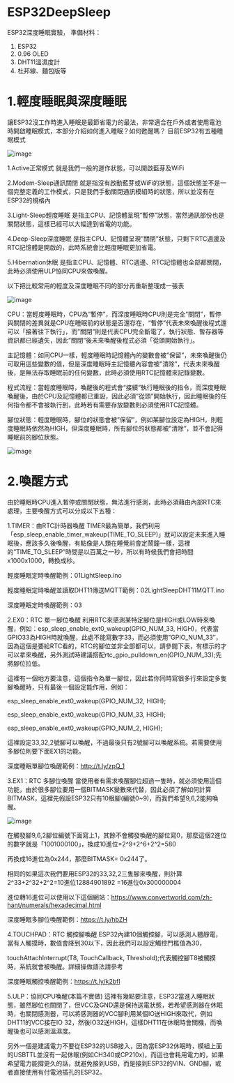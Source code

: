 # ESP32DeepSleep
ESP32深度睡眠實驗，
準備材料：

  1. ESP32
  2. 0.96 OLED  
  3. DHT11溫濕度計
  4. 杜邦線、麵包版等

# 1.輕度睡眠與深度睡眠
讓ESP32沒工作時進入睡眠是最節省電力的最法，非常適合在戶外或者使用電池時開啟睡眠模式，本部分介紹如何進入睡眠？如何甦醒嗎？
目前ESP32有五種睡眠模式

![image](https://user-images.githubusercontent.com/40359899/228641276-c19dd35b-074f-42d0-98ce-81ff690e424a.png)

1.Active正常模式
就是我們一般的運作狀態，可以開啟藍芽及WiFi

2.Modem-Sleep通訊關閉
就是指沒有啟動藍芽或WiFi的狀態，這個狀態並不是一個完整定義的工作模式，只是我們手動關閉通訊模組時的狀態，所以並沒有在ESP32的規格內

3.Light-Sleep輕度睡眠
是指主CPU、記憶體呈現”暫停”狀態，當然通訊部份也是關閉狀態，這樣已經可以大幅達到省電的功能。

4.Deep-Sleep深度睡眠
是指主CPU、記憶體呈現”關閉”狀態，只剩下RTC週邊及RTC記憶體是開啟的，此時系統會比輕度睡眠更加省電。

5.Hibernation休眠
是指主CPU、記憶體、RTC週邊、RTC記憶體也全部都關閉，此時必須使用ULP協同CPU來做喚醒。

以下把比較常用的輕度及深度睡眠不同的部分再重新整理成一張表

![image](https://user-images.githubusercontent.com/40359899/228641454-e65d88b0-9362-443b-a371-a8f655de126e.png)

CPU：當輕度睡眠時，CPU為“暫停”，而深度睡眠時CPU則是完全“關閉”，暫停與關閉的差異就是CPU在睡眠前的狀態是否還存在，“暫停”代表未來喚醒後程式還可以「接著往下執行」，而”關閉”則是代表CPU完全斷電了，執行狀態、暫存器等資訊都已經遺失，因此”關閉”後未來喚醒後程式必須「從頭開始執行」。

主記憶體：如同CPU一樣，輕度睡眠時記憶體內的變數會被”保留”，未來喚醒後仍可取用這些變數的值，但是深度睡眠時主記憶體內容會被”清除”，代表未來喚醒後，是無法存取睡眠前的任何變數，此時必須使用RTC記憶體來記錄變數。

程式流程：當輕度睡眠時，喚醒後的程式會“接續”執行睡眠後的指令，而深度睡眠喚醒後，由於CPU及記憶體都已重設，因此必須”從頭”開始執行，因此睡眠後的任何指令都不會被執行到，此時若有需要存放變數則必須使用RTC記憶體。

腳位狀態：輕度睡眠時，腳位的狀態會被”保留”，例如某腳位設定為HIGH，則輕度睡眠時依然為HIGH，但深度睡眠時，所有腳位的狀態都被”清除”，並不會記得睡眠前的腳位狀態。

![image](https://user-images.githubusercontent.com/40359899/228641558-e1c135cf-32a2-4ab0-80a8-32f84e7c4a6f.png)

# 2.喚醒方式
由於睡眠時CPU進入暫停或關閉狀態，無法進行感測，此時必須藉由內部RTC來處理，主要喚醒方式可以分成以下五種：

1.TIMER：由RTC計時器喚醒
TIMER最為簡單，我們利用「esp_sleep_enable_timer_wakeup(TIME_TO_SLEEP)」就可以設定未來進入睡眠後，應該多久後喚醒，有點像是人類在睡覺前會定鬧鐘一樣，這裡的”TIME_TO_SLEEP”時間是以百萬之一秒，所以有時候我們會把時間x1000x1000，轉換成秒。

輕度睡眠定時喚醒範例：01LightSleep.ino

輕度睡眠定時喚醒並讀取DHT11傳送MQTT範例：02LightSleepDHT11MQTT.ino

深度睡眠定時喚醒範例：03


2.EX0：RTC 單一腳位喚醒
利用RTC來感測某特定腳位是HIGH或LOW時來喚醒，例如：esp_sleep_enable_ext0_wakeup(GPIO_NUM_33, HIGH)，代表當GPIO33為HIGH時就喚醒，此處不能寫數字33，而必須使用”GPIO_NUM_33″，因為這個是要給RTC看的，RTC的腳位並非全部都可以，請參閱下表，有標示的才可以拿來喚醒，另外測試時建議搭配rtc_gpio_pulldown_en(GPIO_NUM_33);先將腳位拉低。

這裡有一個地方要注意，這個指令為單一腳位，因此若你同時寫很多行來設定多隻腳喚醒時，只有最後一個設定能作用，例如：

esp_sleep_enable_ext0_wakeup(GPIO_NUM_32, HIGH);

esp_sleep_enable_ext0_wakeup(GPIO_NUM_33, HIGH);

esp_sleep_enable_ext0_wakeup(GPIO_NUM_2, HIGH);

這裡設定33,32,2號腳可以喚醒，不過最後只有2號腳可以喚醒系統。若需要使用多腳位則要下面EX1的功能。

深度睡眠單腳位喚醒範例：http://t.ly/zpQ_1

3.EX1：RTC 多腳位喚醒
當使用者有需求喚醒腳位超過一隻時，就必須使用這個功能，由於很多腳位要用一個BITMASK變數來代替，因此必須了解如何計算BITMASK，這裡先假設ESP32只有10根腳(編號0~9)，而我們希望9,6,2能夠喚醒。

![image](https://user-images.githubusercontent.com/40359899/228641744-9e93cbf0-3fda-4f09-a90f-ba3916d9b615.png)

在觸發腳9,6,2腳位編號下面寫上1，其餘不會觸發喚醒的腳位寫0，那麼這個2進位的數字就是「1001000100」，換成10進位=2^9+2^6+2^2=580

再換成16進位為0x244，那麼BITMASK= 0x244了。

相同的如果這次我們要用ESP32的33,32,2三隻腳來喚醒，則計算2^33+2^32+2^2=10進位12884901892 =16進位0x300000004

進位轉16進位可以使用以下這個網站：https://www.convertworld.com/zh-hant/numerals/hexadecimal.html

深度睡眠多腳位喚醒範例：https://t.ly/hbZH


4.TOUCHPAD：RTC 觸控腳喚醒
ESP32內建10個觸控腳，可以感測人體靜電，當有人觸摸時，數值會降到30以下，因此我們可以設定觸控門檻值為30，

touchAttachInterrupt(T8, TouchCallback, Threshold);代表觸控腳T8被觸摸時，系統就會被喚醒。詳細操做語法請參考

深度睡眠觸控喚醒範例：https://t.ly/k2bfl


5.ULP：協同CPU喚醒(本篇不實做)
這裡有幾點要注意，ESP32當進入睡眠狀態，雖然腳位也關閉了，但VCC及GND還是保持送電狀態，若希望感測器在休眠時，也關閉感測器，可以將感測器的VCC腳利用某個IO送HIGH來取代，例如DHT11的VCC接在IO 32，然後IO32送HIGH，這樣DHT11在休眠時會關機，而喚醒後也可以感測溫濕度。

另外一個是建議電力不要從ESP32的USB接入，因為當ESP32休眠時，模組上面的USBTTL並沒有一起休眠(例如CH340或CP210x)，而這也會耗用電力的，如果希望電力能撐更久的話，就避免接到USB，而是接到ESP32的VIN、GND腳，或者直接使用有付電池插孔的ESP32。
